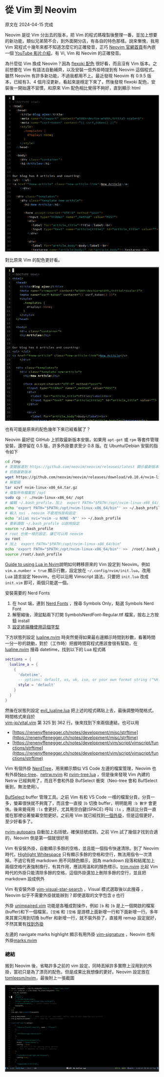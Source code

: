 # 從 Vim 到 Neovim

原文在 2024-04-15 完成

Neovim 是從 Vim 分出去的版本，把 Vim 的程式碼複製後整理一番，並加上想要的新功能，類似兄弟鬧不合，到外面開分店，有各自的特色那樣。說來慚愧，我用 Vim 寫程式十幾年來都不知道怎麼它的正確發音，正巧 [Neovim 官網首頁](https://neovim.io/)有內嵌一個 [YouTube 影片介紹](https://www.youtube.com/watch?v=c4OyfL5o7DU)，有 Vi, Vim 和 Neovim 的正確發音。

為什麼從 Vim 換成 Neovim？因為 [flexoki 配色](https://github.com/kepano/flexoki) 很好看，而且沒有 Vim 版本。之前想要在 Vim 有語法自動補齊，以及安裝一些外掛時提到有 Neovim 這個程式。雖然 Neovim 有許多新功能，不過我都用不上。最近發現 Neovim 有 0.9.5 版本，已經有3、4 個月沒更新，看起來是穩定下來了，然後發現  flexoki 配色，安裝後一開始還不習慣，和原來 Vim 配色相比覺得不夠好，直到顯示 html

![nvim-flexoki](../images/screenshot-nvim.png)

對比原來 Vim 的配色更好看。

![vim-wombat256mod](../images/screenshot-vim.png)

也有可能是原來的配色幾年下來已經看膩了？

Neovim 最好從 GitHub 上抓取最新版本安裝。如果用 `apt-get` 或 `rpm` 等套件管理安裝，還停留在 0.5 版，許多外掛要求至少 0.8 版。在 Ubuntu/Debian 安裝的指令如下

``` bash
cd /tmp
# 瀏覽器連到 https://github.com/neovim/neovim/releases/latest 顯示最新版本
# 抓取最新版本
wget https://github.com/neovim/neovim/releases/download/v0.10.4/nvim-linux-x86_64.tar.gz
# 解壓縮
tar xzvf nvim-linux-x86_64.tar.gz
# 複製所有檔案到 /opt
sudo cp -r ./nvim-linux-x86_64/ /opt
# 編輯 ~/.bash_profile，加上  export PATH="$PATH:/opt/nvim-linux-x86_64/bin"
echo 'export PATH="$PATH:/opt/nvim-linux-x86_64/bin"' >> ~/.bash_profile
# 輸入 nvi ，neovim 不套用外掛和設定
echo 'alias nvi="nvim -u NONE -N"' >> ~/.bash_profile
# 重新讀取 ~/.bash_profile 以啟用設定
source ~/.bash_profile
# root 也做一樣的設定，讓它可以用 neovim
su root
# 加上  export PATH="$PATH:/opt/nvim-linux-x86_64/bin"
echo 'export PATH="$PATH:/opt/nvim-linux-x86_64/bin"' >>  /root/.bash_profile
source /root/.bash_profile
```

[Guide to using Lua in Nvim](https://neovim.io/doc/user/lua-guide.html)說明如何轉移原來的 Vim 設定到 Neovim。例如 `vim.o.number = true` 顯示行數，設定放在 `~/.config/nvim/init.lua`，改用 Lua 語言設定 Neovim，也可以沿用 Vimscript 語法，只要把 `init.lua` 改成 `init.vim` 即可，兩個只能選一個。

安裝需要的 Nerd Fonts

1. 在 host 端，連到 [Nerd Fonts](https://www.nerdfonts.com/font-downloads) ，搜尋 Symbols Only，點選 Symbols Nerd Font
2. 解壓縮後，滑鼠點兩下打開 SymbolsNerdFont-Regular.ttf 檔案，按右上方按鈕 install
3. [設定終端機使用這個字型](https://github.com/tomleesm/blog/issues/22)

下方狀態列設定 [lualine.nvim](https://github.com/nvim-lualine/lualine.nvim) 時突然覺得如果最右邊顯示時間到秒數，看著時間一分一秒的跳動，對於（工作時）把握時間寫程式應該會很有幫助，在 [lualine.nvim](https://github.com/nvim-lualine/lualine.nvim)  搜尋 datetime，找到以下的 Lua 程式碼

```lua
sections = {
  lualine_a = {
    {
      'datetime',
      -- options: default, us, uk, iso, or your own format string ("%H:%M", etc..)
      style = 'default'
    }
  }
}
```

然後在狀態列設定 [evil_lualine.lua](https://github.com/nvim-lualine/lualine.nvim/blob/master/examples/evil_lualine.lua) 把上述的程式碼貼上去，最後調整時間格式。時間格式來自於  
[vim-jp/vital.vim](https://github.com/vim-jp/vital.vim/blob/master/doc/vital/DateTime.txt#L325) 第 325 到 362 行。後來找到下來兩個連結，也可以用

- [https://renenyffenegger.ch/notes/development/misc/strftime](https://renenyffenegger.ch/notes/development/misc/strftime)
- [https://renenyffenegger.ch/notes/development/vim/script/vimscript/functions/strftime](https://renenyffenegger.ch/notes/development/vim/script/vimscript/functions/strftime)

Vim 有個外掛 [NerdTree](https://github.com/preservim/nerdtree)，用來顯示類似 VS Code 左邊的檔案管理，Neovim 也有外掛[Neo-tree](https://github.com/nvim-neo-tree/neo-tree.nvim)、[netrw.nvim](https://github.com/prichrd/netrw.nvim) 和 [nvim-tree.lua](https://github.com/nvim-tree/nvim-tree.lua)  ，但是後來發現 Vim 內建的 Netrw 已經夠用了，而且不會和外掛 BufSelect 衝突（Neo-tree 會和 BufSelect 衝到，無法使用）。

[BufSelect](https://github.com/PhilRunninger/bufselect) buffer 管理工具。之前 Vim 有和 VS Code 一樣的檔案分頁，分頁一多，螢幕很快就不夠寬了，而且會一直按 `]b` 切換 buffer，明明能用 `:b 數字` 會更快。後來覺得用 `:ls` 會更好，尤其用空白鍵(SPACE) 呼叫 `:ls` ，應該比分頁一直擺在那裡佔著螢幕空間更好。之前用 Vim 就已經找到[一個外掛](https://github.com/jlanzarotta/bufexplorer)，但是這個更好，至少好看多了。

[nvim-autopairs](https://github.com/windwp/nvim-autopairs) 自動加上右括號，確保括號成對。之前 Vim 試了幾個才找到合適的，Neovim 倒是第一個就很好用

Vim 有安裝外掛，自動顯示多餘的空格，並且能一個指令快速清除。到了 Neovim  時代，[Highlight Whitespace](https://github.com/lukoshkin/highlight-whitespace) 只有顯示多餘的空格和空行，無法用指令一次清掉。不過它有把 markdown 用不同顏色顯示，因為 markdown 段落和結尾加上兩個空格代表強制換行，有其作用，應該用溫和的顏色標示。[trim.nvim](https://github.com/cappyzawa/trim.nvim) 比起 Vim 時代的外掛只能清除多餘的空格，這個外掛還加上刪除多餘的空行，並且把 markdown 設成例外

Vim 有安裝外掛 [vim-visual-star-search](https://github.com/nelstrom/vim-visual-star-search) ，Visual 模式選取後以此搜尋 ，Neovim 似乎不需要外掛就能辦到？即使選取的文字包含 `@` 也行

外掛 [unimpaired.vim](https://github.com/tpope/vim-unimpaired) 功能是各種成對操作，例如 `[b` 和 `]b` 是上一個開啟的檔案(buffer)和下一個檔案，`[空格` 和 `]空格` 是游標上面新增一行和下面新增一行。多年來其實只用到切換 buffer 和新增一行，就不裝外掛了，直接用 remap 設定就好，不然其實有[找到外掛](https://github.com/tummetott/unimpaired.nvim)

左邊的 navigate marks highlight 顯示有用外掛 [vim-signature](https://github.com/kshenoy/vim-signature) ，Neovim 也有外掛[marks.nvim](https://github.com/chentoast/marks.nvim)

### 總結

搬到 Neovim 後，省略許多之前的 vim 設定，同時丟掉許多實際上沒用到的外掛，當初只是為了漂亮的配色，但是成果比我想像的更好。Neovim 設定放在 [tomleesm/nvim](https://github.com/tomleesm/nvim)，最後附上一張截圖

![neovim-screenshot](../images/screenshot-nvim-complete.png)
